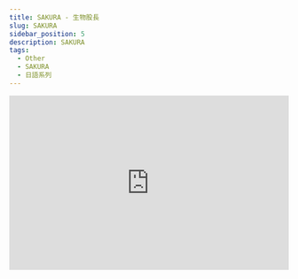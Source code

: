 ```yaml
---
title: SAKURA - 生物股長
slug: SAKURA
sidebar_position: 5
description: SAKURA
tags:
  - Other
  - SAKURA
  - 日語系列
---
```


<iframe width="100%" height="315" src="https://www.youtube.com/embed/PSZ59Xc99Do" title="YouTube video player" frameborder="0" allow="accelerometer; autoplay; clipboard-write; encrypted-media; gyroscope; picture-in-picture; web-share" allowfullscreen></iframe>